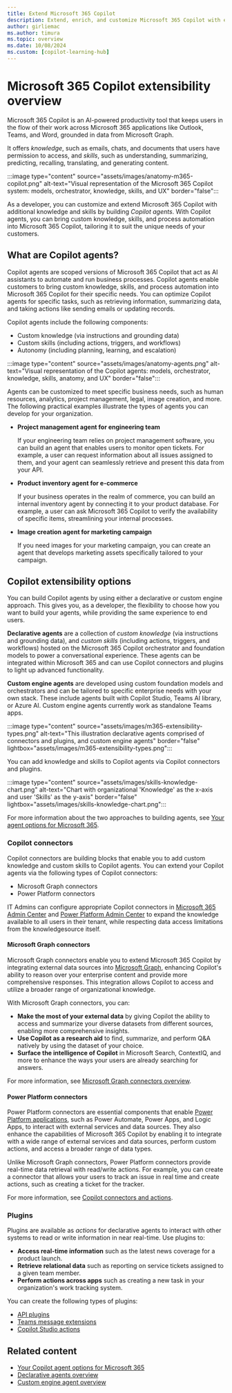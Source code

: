 ```yaml
---
title: Extend Microsoft 365 Copilot
description: Extend, enrich, and customize Microsoft 365 Copilot with external services, apps, and data.
author: girliemac
ms.author: timura
ms.topic: overview
ms.date: 10/08/2024
ms.custom: [copilot-learning-hub]
---
```


# Microsoft 365 Copilot extensibility overview

Microsoft 365 Copilot is an AI-powered productivity tool that keeps users in the flow of their work across Microsoft 365 applications like Outlook, Teams, and Word, grounded in data from Microsoft Graph.

It offers *knowledge*, such as emails, chats, and documents that users have permission to access, and *skills*, such as understanding, summarizing, predicting, recalling, translating, and generating content.

:::image type="content" source="assets/images/anatomy-m365-copilot.png" alt-text="Visual representation of the Microsoft 365 Copilot system: models, orchestrator, knowledge, skills, and UX" border="false":::

As a developer, you can customize and extend Microsoft 365 Copilot with additional knowledge and skills by building *Copilot agents*. With Copilot agents, you can bring custom knowledge, skills, and process automation into Microsoft 365 Copilot, tailoring it to suit the unique needs of your customers.

## What are Copilot agents?

Copilot agents are scoped versions of Microsoft 365 Copilot that act as AI assistants to automate and run business processes. Copilot agents enable customers to bring custom knowledge, skills, and process automation into Microsoft 365 Copilot for their specific needs. You can optimize Copilot agents for specific tasks, such as retrieving information, summarizing data, and taking actions like sending emails or updating records. 

Copilot agents include the following components:

- Custom knowledge (via instructions and grounding data)
- Custom skills (including actions, triggers, and workflows) 
- Autonomy (including planning, learning, and escalation)

:::image type="content" source="assets/images/anatomy-agents.png" alt-text="Visual representation of the Copilot agents: models, orchestrator, knowledge, skills, anatomy, and UX" border="false":::


Agents can be customized to meet specific business needs, such as human resources, analytics, project management, legal, image creation, and more. The following practical examples illustrate the types of agents you can develop for your organization.

- **Project management agent for engineering team**

    If your engineering team relies on project management software, you can build an agent that enables users to monitor open tickets. For example, a user can request information about all issues assigned to them, and your agent can seamlessly retrieve and present this data from your API.

- **Product inventory agent for e-commerce**

    If your business operates in the realm of commerce, you can build an internal inventory agent by connecting it to your product database. For example, a user can ask Microsoft 365 Copilot to verify the availability of specific items, streamlining your internal processes.

- **Image creation agent for marketing campaign**

   If you need images for your marketing campaign, you can create an agent that develops marketing assets specifically tailored to your campaign.

## Copilot extensibility options

You can build Copilot agents by using either a declarative or custom engine approach. This gives you, as a developer, the flexibility to choose how you want to build your agents, while providing the same experience to end users.

**Declarative agents** are a collection of *custom knowledge* (via instructions and grounding data), and *custom skills* (including actions, triggers, and workflows) hosted on the Microsoft 365 Copilot orchestrator and foundation models to power a conversational experience. These agents can be integrated within Microsoft 365 and can use Copilot connectors and plugins to light up advanced functionality.​

**Custom engine agents** are developed using custom foundation models and orchestrators and can be tailored to specific enterprise needs with your own stack. These include agents built with Copilot Studio, Teams AI library, or Azure AI. Custom engine agents currently work as standalone Teams apps.

:::image type="content" source="assets/images/m365-extensibility-types.png" alt-text="This illustration declarative agents comprised of connectors and plugins, and custom engine agents" border="false" lightbox="assets/images/m365-extensibility-types.png":::

You can add knowledge and skills to Copilot agents via Copilot connectors and plugins.

:::image type="content" source="assets/images/skills-knowledge-chart.png" alt-text="Chart with organizational 'Knowledge' as the x-axis and user 'Skills' as the y-axis" border="false" lightbox="assets/images/skills-knowledge-chart.png":::

For more information about the two approaches to building agents, see [Your agent options for Microsoft 365](decision-guide.md).

### Copilot connectors

Copilot connectors are building blocks that enable you to add custom knowledge and custom skills to Copilot agents. You can extend your Copilot agents via the following types of Copilot connectors:

- Microsoft Graph connectors
- Power Platform connectors

IT Admins can configure appropriate Copilot connectors in [Microsoft 365 Admin Center](https://admin.microsoft.com) and [Power Platform Admin Center](https://admin.powerplatform.microsoft.com) to expand the knowledge available to all users ​in their tenant, while respecting data access limitations from the knowledge ​source itself.

#### Microsoft Graph connectors

Microsoft Graph connectors enable you to extend Microsoft 365 Copilot by integrating external data sources into [Microsoft Graph](/graph/overview), enhancing Copilot's ability to reason over your enterprise content and provide more comprehensive responses. This integration allows Copilot to access and utilize a broader range of organizational knowledge.

With Microsoft Graph connectors, you can:

- **Make the most of your external data** by giving Copilot the ability to access and summarize your diverse datasets from different sources, enabling more comprehensive insights.
- **Use Copilot as a research aid** to find, summarize, and perform Q&A natively by using the dataset of your choice.
- **Surface the intelligence of Copilot** in Microsoft Search, ContextIQ, and more to enhance the ways your users are already searching for answers.

For more information, see [Microsoft Graph connectors overview](overview-graph-connector.md).

#### Power Platform connectors

Power Platform connectors are essential components that enable [Power Platform applications](https://www.microsoft.com/power-platform#products), such as Power Automate, Power Apps, and Logic Apps, to interact with external services and data sources. They also enhance the capabilities of Microsoft 365 Copilot by enabling it to integrate with a wide range of external services and data sources, perform custom actions, and access a broader range of data types.

Unlike Microsoft Graph connectors, Power Platform connectors provide real-time data retrieval with read/write actions. For example, you can create a connector that allows your users to track an issue in real time and create actions, such as creating a ticket for the tracker.

For more information, see [Copilot connectors and actions](/microsoft-copilot-studio/copilot-plugins-overview?context=/microsoft-365-copilot/extensibility/context).

### Plugins

Plugins are available as *actions* for declarative agents to interact with other systems to read or write information in near real-time. Use plugins to:

- **Access real-time information** such as the latest news coverage for a product launch.
- **Retrieve relational data** such as reporting on service tickets assigned to a given team member.
- **Perform actions across apps** such as creating a new task in your organization's work tracking system.

You can create the following types of plugins:

- [API plugins](overview-api-plugins.md)
- [Teams message extensions](overview-message-extension-bot.md)
- [Copilot Studio actions](/microsoft-copilot-studio/copilot-plugins-overview?context=/microsoft-365-copilot/extensibility/context)

## Related content

- [Your Copilot agent options for Microsoft 365](decision-guide.md)
- [Declarative agents overview](overview-declarative-agent.md)
- [Custom engine agent overview](overview-custom-engine-agent.md)
